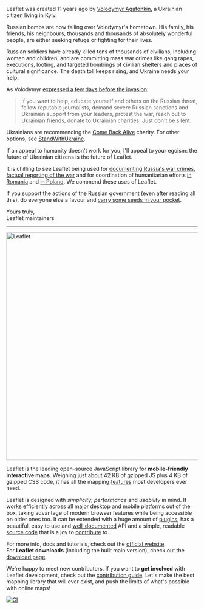 Leaflet was created 11 years ago by [Volodymyr Agafonkin](https://agafonkin.com), a Ukrainian citizen living in Kyiv.

Russian bombs are now falling over Volodymyr's hometown. His family, his friends, his neighbours, thousands and thousands of absolutely wonderful people, are either seeking refuge or fighting for their lives.

Russian soldiers have already killed tens of thousands of civilians, including women and children, and are committing mass war crimes like gang rapes, executions, looting, and targeted bombings of civilian shelters and places of cultural significance. The death toll keeps rising, and Ukraine needs your help.

As Volodymyr [expressed a few days before the invasion](https://twitter.com/LeafletJS/status/1496051256409919489):

> If you want to help, educate yourself and others on the Russian threat, follow reputable journalists, demand severe Russian sanctions and Ukrainian support from your leaders, protest the war, reach out to Ukrainian friends, donate to Ukrainian charities. Just don't be silent.

Ukrainians are recommending the [Come Back Alive](https://savelife.in.ua/en/) charity. For other options, see [StandWithUkraine](https://stand-with-ukraine.pp.ua).

If an appeal to humanity doesn't work for you, I'll appeal to your egoism: the future of Ukrainian citizens is the future of Leaflet.

It is chilling to see Leaflet being used for [documenting Russia's war crimes](https://ukraine.bellingcat.com/), [factual reporting of the war](https://liveuamap.com/) and for coordination of humanitarian efforts [in Romania](https://refugees.ro/) and [in Poland](https://web.archive.org/web/20230224162940/https://dopomoha.pl/uk/index.html). We commend these uses of Leaflet.

If you support the actions of the Russian government (even after reading all this), do everyone else a favour and [carry some seeds in your pocket](https://www.theguardian.com/world/video/2022/feb/25/ukrainian-woman-sunflower-seeds-russian-soldiers-video).

Yours truly,<br>
Leaflet maintainers.

---

<img width="600" src="https://rawgit.com/Leaflet/Leaflet/main/src/images/logo.svg" alt="Leaflet" />

Leaflet is the leading open-source JavaScript library for **mobile-friendly interactive maps**.
Weighing just about 42 KB of gzipped JS plus 4 KB of gzipped CSS code, it has all the mapping [features][] most developers ever need.

Leaflet is designed with *simplicity*, *performance* and *usability* in mind.
It works efficiently across all major desktop and mobile platforms out of the box,
taking advantage of modern browser features while being accessible on older ones too.
It can be extended with a huge amount of [plugins][],
has a beautiful, easy to use and [well-documented][] API
and a simple, readable [source code][] that is a joy to [contribute][] to.

For more info, docs and tutorials, check out the [official website][].<br>
For **Leaflet downloads** (including the built main version), check out the [download page][].

We're happy to meet new contributors.
If you want to **get involved** with Leaflet development, check out the [contribution guide][contribute].
Let's make the best mapping library that will ever exist,
and push the limits of what's possible with online maps!

[![CI](https://github.com/Leaflet/Leaflet/actions/workflows/main.yml/badge.svg)](https://github.com/Leaflet/Leaflet/actions/workflows/main.yml)

 [contributors]: https://github.com/Leaflet/Leaflet/graphs/contributors
 [features]: http://leafletjs.com/#features
 [plugins]: http://leafletjs.com/plugins.html
 [well-documented]: http://leafletjs.com/reference.html "Leaflet API reference"
 [source code]: https://github.com/Leaflet/Leaflet "Leaflet GitHub repository"
 [hosted on GitHub]: http://github.com/Leaflet/Leaflet
 [contribute]: https://github.com/Leaflet/Leaflet/blob/main/CONTRIBUTING.md "A guide to contributing to Leaflet"
 [official website]: http://leafletjs.com
 [download page]: http://leafletjs.com/download.html

